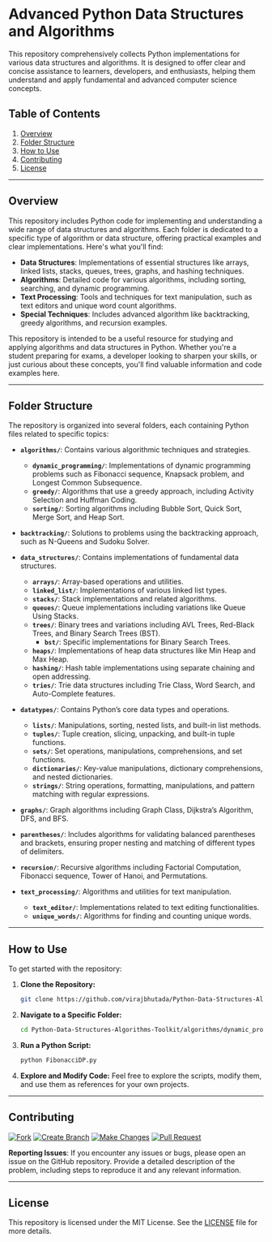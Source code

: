 
# Advanced Python Data Structures and Algorithms

This repository comprehensively collects Python implementations for various data structures and algorithms. It is designed to offer clear and concise assistance to learners, developers, and enthusiasts, helping them understand and apply fundamental and advanced computer science concepts.


## Table of Contents

1. [Overview](#overview)
2. [Folder Structure](#folder-structure)
3. [How to Use](#how-to-use)
4. [Contributing](#contributing)
5. [License](#license)

---

## Overview

This repository includes Python code for implementing and understanding a wide range of data structures and algorithms. Each folder is dedicated to a specific type of algorithm or data structure, offering practical examples and clear implementations. Here's what you'll find:

- **Data Structures**: Implementations of essential structures like arrays, linked lists, stacks, queues, trees, graphs, and hashing techniques.
- **Algorithms**: Detailed code for various algorithms, including sorting, searching, and dynamic programming.
- **Text Processing**: Tools and techniques for text manipulation, such as text editors and unique word count algorithms.
- **Special Techniques**: Includes advanced algorithm like backtracking, greedy algorithms, and recursion examples.

This repository is intended to be a useful resource for studying and applying algorithms and data structures in Python. Whether you're a student preparing for exams, a developer looking to sharpen your skills, or just curious about these concepts, you'll find valuable information and code examples here.

---

## Folder Structure

The repository is organized into several folders, each containing Python files related to specific topics:

- **`algorithms/`**: Contains various algorithmic techniques and strategies.
  - **`dynamic_programming/`**: Implementations of dynamic programming problems such as Fibonacci sequence, Knapsack problem, and Longest Common Subsequence.
  - **`greedy/`**: Algorithms that use a greedy approach, including Activity Selection and Huffman Coding.
  - **`sorting/`**: Sorting algorithms including Bubble Sort, Quick Sort, Merge Sort, and Heap Sort.

- **`backtracking/`**: Solutions to problems using the backtracking approach, such as N-Queens and Sudoku Solver.  
- **`data_structures/`**: Contains implementations of fundamental data structures.
  - **`arrays/`**: Array-based operations and utilities.
  - **`linked_list/`**: Implementations of various linked list types.
  - **`stacks/`**: Stack implementations and related algorithms.
  - **`queues/`**: Queue implementations including variations like Queue Using Stacks.
  - **`trees/`**: Binary trees and variations including AVL Trees, Red-Black Trees, and Binary Search Trees (BST).
    - **`bst/`**: Specific implementations for Binary Search Trees.
  - **`heaps/`**: Implementations of heap data structures like Min Heap and Max Heap.
  - **`hashing/`**: Hash table implementations using separate chaining and open addressing.
  - **`tries/`**: Trie data structures including Trie Class, Word Search, and Auto-Complete features.
- **`datatypes/`**: Contains Python’s core data types and operations.
  - **`lists/`**: Manipulations, sorting, nested lists, and built-in list methods.
  - **`tuples/`**: Tuple creation, slicing, unpacking, and built-in tuple functions.
  - **`sets/`**: Set operations, manipulations, comprehensions, and set functions.
  - **`dictionaries/`**: Key-value manipulations, dictionary comprehensions, and nested dictionaries.
  - **`strings/`**: String operations, formatting, manipulations, and pattern matching with regular expressions.
 
- **`graphs/`**: Graph algorithms including Graph Class, Dijkstra’s Algorithm, DFS, and BFS.
- **`parentheses/`**: Includes algorithms for validating balanced parentheses and brackets, ensuring proper nesting and matching of different types of delimiters.
- **`recursion/`**: Recursive algorithms including Factorial Computation, Fibonacci sequence, Tower of Hanoi, and Permutations.
- **`text_processing/`**: Algorithms and utilities for text manipulation.
  - **`text_editor/`**: Implementations related to text editing functionalities.
  - **`unique_words/`**: Algorithms for finding and counting unique words.






---

## How to Use

To get started with the repository:

1. **Clone the Repository:**
   ```bash
   git clone https://github.com/virajbhutada/Python-Data-Structures-Algorithms-Toolkit.git
   ```

2. **Navigate to a Specific Folder:**
   ```bash
   cd Python-Data-Structures-Algorithms-Toolkit/algorithms/dynamic_programming/
   ```

3. **Run a Python Script:**
   ```bash
   python FibonacciDP.py
   ```

4. **Explore and Modify Code:**
   Feel free to explore the scripts, modify them, and use them as references for your own projects.


---



## Contributing

[![Fork](https://img.shields.io/badge/Fork-Repository-008000)](https://github.com/virajbhutada/Python-Data-Structures-Algorithms-Toolkit/fork) [![Create Branch](https://img.shields.io/badge/Create-Branch-4169E1)](https://docs.github.com/en/github/collaborating-with-issues-and-pull-requests/creating-and-deleting-branches-within-your-repository) [![Make Changes](https://img.shields.io/badge/Make-Changes-A52A2A)](https://docs.github.com/en/github/collaborating-with-issues-and-pull-requests/creating-a-pull-request) [![Pull Request](https://img.shields.io/badge/Submit-Pull_Request-F0E68C)](https://docs.github.com/en/github/collaborating-with-issues-and-pull-requests/creating-a-pull-request)


**Reporting Issues**: If you encounter any issues or bugs, please open an issue on the GitHub repository. Provide a detailed description of the problem, including steps to reproduce it and any relevant information.





---

## License

This repository is licensed under the MIT License. See the [LICENSE](LICENSE) file for more details.

